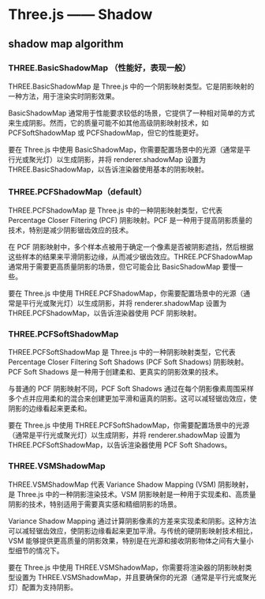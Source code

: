 # Three.js —— Shadow

## shadow map algorithm

### THREE.BasicShadowMap （性能好，表现一般）

THREE.BasicShadowMap 是 Three.js 中的一个阴影映射类型。它是阴影映射的一种方法，用于渲染实时阴影效果。

BasicShadowMap 通常用于性能要求较低的场景，它提供了一种相对简单的方式来生成阴影。然而，它的质量可能不如其他高级阴影映射技术，如 PCFSoftShadowMap 或 PCFShadowMap，但它的性能更好。

要在 Three.js 中使用 BasicShadowMap，你需要配置场景中的光源（通常是平行光或聚光灯）以生成阴影，并将 renderer.shadowMap 设置为 THREE.BasicShadowMap，以告诉渲染器使用基本的阴影映射。

### THREE.PCFShadowMap（default）

THREE.PCFShadowMap 是 Three.js 中的一种阴影映射类型，它代表 Percentage Closer Filtering (PCF) 阴影映射。PCF 是一种用于提高阴影质量的技术，特别是减少阴影锯齿效应的技术。

在 PCF 阴影映射中，多个样本点被用于确定一个像素是否被阴影遮挡，然后根据这些样本的结果来平滑阴影边缘，从而减少锯齿效应。THREE.PCFShadowMap 通常用于需要更高质量阴影的场景，但它可能会比 BasicShadowMap 要慢一些。

要在 Three.js 中使用 THREE.PCFShadowMap，你需要配置场景中的光源（通常是平行光或聚光灯）以生成阴影，并将 renderer.shadowMap 设置为 THREE.PCFShadowMap，以告诉渲染器使用 PCF 阴影映射。

### THREE.PCFSoftShadowMap

THREE.PCFSoftShadowMap 是 Three.js 中的一种阴影映射类型，它代表 Percentage Closer Filtering Soft Shadows (PCF Soft Shadows) 阴影映射。PCF Soft Shadows 是一种用于创建柔和、更真实的阴影效果的技术。

与普通的 PCF 阴影映射不同，PCF Soft Shadows 通过在每个阴影像素周围采样多个点并应用柔和的混合来创建更加平滑和逼真的阴影。这可以减轻锯齿效应，使阴影的边缘看起来更柔和。

要在 Three.js 中使用 THREE.PCFSoftShadowMap，你需要配置场景中的光源（通常是平行光或聚光灯）以生成阴影，并将 renderer.shadowMap 设置为 THREE.PCFSoftShadowMap，以告诉渲染器使用 PCF Soft Shadows。

### THREE.VSMShadowMap

THREE.VSMShadowMap 代表 Variance Shadow Mapping (VSM) 阴影映射，是 Three.js 中的一种阴影渲染技术。VSM 阴影映射是一种用于实现柔和、高质量阴影的技术，特别适用于需要真实感和精细阴影的场景。

Variance Shadow Mapping 通过计算阴影像素的方差来实现柔和阴影。这种方法可以减轻锯齿效应，使阴影边缘看起来更加平滑。与传统的硬阴影映射技术相比，VSM 能够提供更高质量的阴影效果，特别是在光源和接收阴影物体之间有大量小型细节的情况下。

要在 Three.js 中使用 THREE.VSMShadowMap，你需要将渲染器的阴影映射类型设置为 THREE.VSMShadowMap，并且要确保你的光源（通常是平行光或聚光灯）配置为支持阴影。
